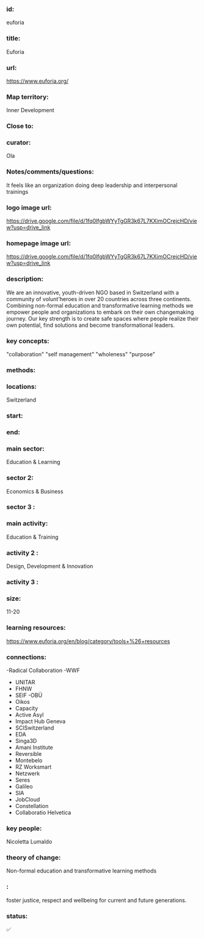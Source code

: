 ### id: 
  euforia
### title: 
  Euforia
### url: 
  https://www.euforia.org/
### Map territory: 
  Inner Development
### Close to: 
  
### curator: 
  Ola
### Notes/comments/questions: 
  It feels like an organization doing deep leadership and interpersonal trainings
### logo image url: 
  https://drive.google.com/file/d/1fq0lfgbWYyTgGR3k67L7KXimOCrejcHD/view?usp=drive_link
### homepage image url: 
  https://drive.google.com/file/d/1fq0lfgbWYyTgGR3k67L7KXimOCrejcHD/view?usp=drive_link
### description: 
  We are an innovative, youth-driven NGO based in Switzerland with a community of volunt'heroes in over 20 countries across three continents. Combining non-formal education and transformative learning methods we empower people and organizations to embark on their own changemaking journey. Our key strength is to create safe spaces where people realize their own potential, find solutions and become transformational leaders.
### key concepts: 
  "collaboration"
"self management"
"wholeness"
"purpose"
### methods: 
  
### locations: 
  Switzerland
### start: 
  
### end: 
  
### main sector: 
  Education & Learning
### sector 2: 
  Economics & Business
### sector 3 : 
  
### main activity: 
  Education & Training
### activity 2 : 
  Design, Development & Innovation
### activity 3 : 
  
### size: 
  11-20
### learning resources: 
  https://www.euforia.org/en/blog/category/tools+%26+resources
### connections: 
  -Radical Collaboration
-WWF
- UNITAR
- FHNW
-  SEIF
-OBÜ
- Oikos
- Capacity
- Active Asyl
-  Impact Hub Geneva
-  SCISwitzerland
- EDA
- Singa3D
- Amani Institute
- Reversible
- Montebelo
- RZ Worksmart
- Netzwerk
- Seres
- Galileo
- SIA
- JobCloud
- Constellation
- Collaboratio Helvetica
### key people: 
  Nicoletta Lumaldo
### theory of change: 
  Non-formal education and transformative learning methods
### : 
  foster justice, respect and wellbeing for current and future generations.
### status: 
  ✅

